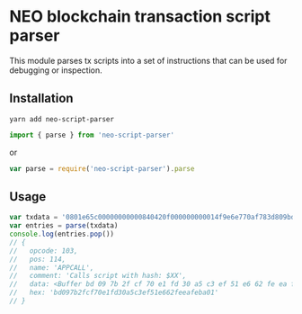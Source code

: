 # NEO blockchain transaction script parser

This module parses tx scripts into a set of instructions that can be used for debugging or inspection.

## Installation

`yarn add neo-script-parser`

```js
import { parse } from 'neo-script-parser'
```
or
```js
var parse = require('neo-script-parser').parse
```

## Usage

```js
var txdata = '0801e65c00000000000840420f000000000014f9e6e770af783d809bd1a65e1bb5b6042953bcac080303000000000000209b7cffdaa674beae0f930ebe6085af9093e5fe56b34a5c220ccdcf6efc336fc514dc98759406cc2130dcd0d93c4c6e8a82b55b454456c1096d616b654f6666657267bd097b2fcf70e1fd30a5c3ef51e662feeafeba01'
var entries = parse(txdata)
console.log(entries.pop())
// {
//   opcode: 103,
//   pos: 114,
//   name: 'APPCALL',
//   comment: 'Calls script with hash: $XX',
//   data: <Buffer bd 09 7b 2f cf 70 e1 fd 30 a5 c3 ef 51 e6 62 fe ea fe ba 01>,
//   hex: 'bd097b2fcf70e1fd30a5c3ef51e662feeafeba01'
// }
```